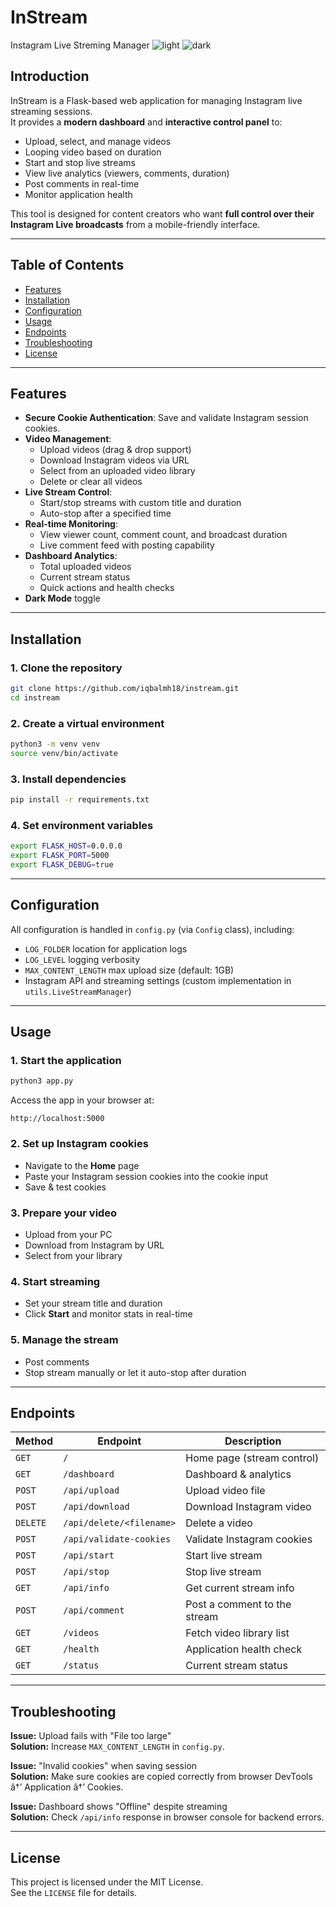 # InStream
Instagram Live Streming Manager
![light](https://i.postimg.cc/MzjkT3Dy/20250812-153206.png)
![dark](https://i.postimg.cc/8182rdKx/20250812-153359.png)

## Introduction
InStream is a Flask-based web application for managing Instagram live streaming sessions.  
It provides a **modern dashboard** and **interactive control panel** to:
- Upload, select, and manage videos
- Looping video based on duration
- Start and stop live streams
- View live analytics (viewers, comments, duration)
- Post comments in real-time
- Monitor application health

This tool is designed for content creators who want **full control over their Instagram Live broadcasts** from a mobile-friendly interface.

---

## Table of Contents
- [Features](#features)
- [Installation](#installation)
- [Configuration](#configuration)
- [Usage](#usage)
- [Endpoints](#endpoints)
- [Troubleshooting](#troubleshooting)
- [License](#license)

---

## Features
- **Secure Cookie Authentication**: Save and validate Instagram session cookies.
- **Video Management**:
  - Upload videos (drag & drop support)
  - Download Instagram videos via URL
  - Select from an uploaded video library
  - Delete or clear all videos
- **Live Stream Control**:
  - Start/stop streams with custom title and duration
  - Auto-stop after a specified time
- **Real-time Monitoring**:
  - View viewer count, comment count, and broadcast duration
  - Live comment feed with posting capability
- **Dashboard Analytics**:
  - Total uploaded videos
  - Current stream status
  - Quick actions and health checks
- **Dark Mode** toggle

---

## Installation

### 1. Clone the repository
```bash
git clone https://github.com/iqbalmh18/instream.git
cd instream
```

### 2. Create a virtual environment
```bash
python3 -m venv venv
source venv/bin/activate
```

### 3. Install dependencies
```bash
pip install -r requirements.txt
```

### 4. Set environment variables
```bash
export FLASK_HOST=0.0.0.0
export FLASK_PORT=5000
export FLASK_DEBUG=true
```

---

## Configuration

All configuration is handled in `config.py` (via `Config` class), including:
- `LOG_FOLDER` location for application logs
- `LOG_LEVEL` logging verbosity
- `MAX_CONTENT_LENGTH` max upload size (default: 1GB)
- Instagram API and streaming settings (custom implementation in `utils.LiveStreamManager`)

---

## Usage

### 1. Start the application
```bash
python3 app.py
```
Access the app in your browser at:
```
http://localhost:5000
```

### 2. Set up Instagram cookies
- Navigate to the **Home** page
- Paste your Instagram session cookies into the cookie input
- Save & test cookies

### 3. Prepare your video
- Upload from your PC
- Download from Instagram by URL
- Select from your library

### 4. Start streaming
- Set your stream title and duration
- Click **Start** and monitor stats in real-time

### 5. Manage the stream
- Post comments
- Stop stream manually or let it auto-stop after duration

---

## Endpoints

| Method | Endpoint | Description |
|--------|----------|-------------|
| `GET`  | `/` | Home page (stream control) |
| `GET`  | `/dashboard` | Dashboard & analytics |
| `POST` | `/api/upload` | Upload video file |
| `POST` | `/api/download` | Download Instagram video |
| `DELETE` | `/api/delete/<filename>` | Delete a video |
| `POST` | `/api/validate-cookies` | Validate Instagram cookies |
| `POST` | `/api/start` | Start live stream |
| `POST` | `/api/stop` | Stop live stream |
| `GET`  | `/api/info` | Get current stream info |
| `POST` | `/api/comment` | Post a comment to the stream |
| `GET`  | `/videos` | Fetch video library list |
| `GET`  | `/health` | Application health check |
| `GET`  | `/status` | Current stream status |

---

## Troubleshooting

**Issue:** Upload fails with "File too large"  
**Solution:** Increase `MAX_CONTENT_LENGTH` in `config.py`.

**Issue:** "Invalid cookies" when saving session  
**Solution:** Make sure cookies are copied correctly from browser DevTools â†’ Application â†’ Cookies.

**Issue:** Dashboard shows "Offline" despite streaming  
**Solution:** Check `/api/info` response in browser console for backend errors.

---

## License
This project is licensed under the MIT License.  
See the `LICENSE` file for details.
